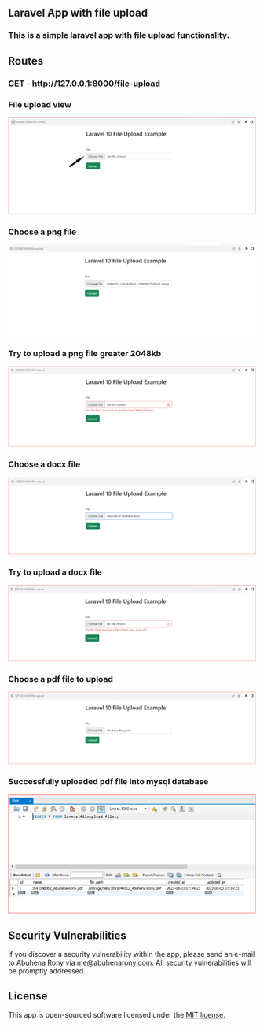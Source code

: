 
## Laravel App with file upload

### This is a simple laravel app with file upload functionality.

## Routes

### GET - http://127.0.0.1:8000/file-upload

### File upload view
![laravelfileupload](https://github.com/EngrAbuhena/laravel-app-with-file-upload/blob/photos/fileupload01.PNG?raw=true)

### Choose a png file
![laravelfileupload](https://github.com/EngrAbuhena/laravel-app-with-file-upload/blob/photos/fileupload02.PNG?raw=true)

### Try to upload a png file greater 2048kb
![laravelfileupload](https://github.com/EngrAbuhena/laravel-app-with-file-upload/blob/photos/fileupload03.PNG?raw=true)

### Choose a docx file
![laravelfileupload](https://github.com/EngrAbuhena/laravel-app-with-file-upload/blob/photos/fileupload04.PNG?raw=true)

### Try to upload a docx file
![laravelfileupload](https://github.com/EngrAbuhena/laravel-app-with-file-upload/blob/photos/fileupload05.PNG?raw=true)

### Choose a pdf file to upload
![laravelfileupload](https://github.com/EngrAbuhena/laravel-app-with-file-upload/blob/photos/fileupload06.PNG?raw=true)

### Successfully uploaded pdf file into mysql database
![laravelfileupload](https://github.com/EngrAbuhena/laravel-app-with-file-upload/blob/photos/fileupload07.PNG?raw=true)


## Security Vulnerabilities

If you discover a security vulnerability within the app, please send an e-mail to Abuhena Rony via [me@abuhenarony.com](mailto:me@abuhenarony.com). All security vulnerabilities will be promptly addressed.

## License

This app is open-sourced software licensed under the [MIT license](https://opensource.org/licenses/MIT).
